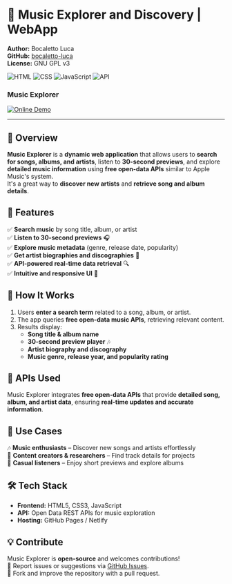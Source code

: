# 🎵 Music Explorer and Discovery | WebApp 

**Author:** Bocaletto Luca  
**GitHub:** [bocaletto-luca](https://github.com/bocaletto-luca)  
**License:** GNU GPL v3  

![HTML](https://img.shields.io/badge/HTML5-E34F26?style=flat-square&logo=html5&logoColor=white)
![CSS](https://img.shields.io/badge/CSS3-1572B6?style=flat-square&logo=css3&logoColor=white)
![JavaScript](https://img.shields.io/badge/JavaScript-F7DF1E?style=flat-square&logo=javascript&logoColor=black)
![API](https://img.shields.io/badge/API-Apple%20Music%20like-9cf?style=flat-square&logo=music)

### Music Explorer
[![Online Demo](https://img.shields.io/badge/Online-Demo-blue?style=for-the-badge&logo=google-chrome&logoColor=white)](https://bocaletto-luca.github.io/Music-Explorer/music-explorer.html)

---

## 📌 Overview  

**Music Explorer** is a **dynamic web application** that allows users to **search for songs, albums, and artists**, listen to **30-second previews**, and explore **detailed music information** using **free open-data APIs** similar to Apple Music's system.  
It's a great way to **discover new artists** and **retrieve song and album details**.

## 🌟 Features  

✅ **Search music** by song title, album, or artist  
✅ **Listen to 30-second previews** 🎧  
✅ **Explore music metadata** (genre, release date, popularity)  
✅ **Get artist biographies and discographies** 📜  
✅ **API-powered real-time data retrieval** 🔍  
✅ **Intuitive and responsive UI** 📱  

## 🚀 How It Works  

1. Users **enter a search term** related to a song, album, or artist.  
2. The app queries **free open-data music APIs**, retrieving relevant content.  
3. Results display:
   - **Song title & album name**  
   - **30-second preview player** 🎶  
   - **Artist biography and discography**  
   - **Music genre, release year, and popularity rating**  

## 🔗 APIs Used  

Music Explorer integrates **free open-data APIs** that provide **detailed song, album, and artist data**, ensuring **real-time updates and accurate information**.

## 🎯 Use Cases  

🎶 **Music enthusiasts** – Discover new songs and artists effortlessly  
📝 **Content creators & researchers** – Find track details for projects  
📢 **Casual listeners** – Enjoy short previews and explore albums  

## 🛠 Tech Stack  

- **Frontend:** HTML5, CSS3, JavaScript  
- **API:** Open Data REST APIs for music exploration  
- **Hosting:** GitHub Pages / Netlify  

## 💡 Contribute  

Music Explorer is **open-source** and welcomes contributions!  
📌 Report issues or suggestions via [GitHub Issues](https://github.com/bocaletto-luca/music-explorer/issues).  
🔧 Fork and improve the repository with a pull request.  
